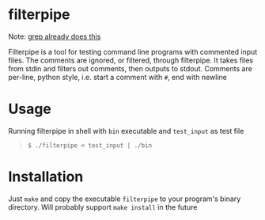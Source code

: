 # filterpipe
Note: [grep already does this](https://unix.stackexchange.com/a/26293 "Nothing better than reinventing the wheel")

Filterpipe is a tool for testing command line programs with commented input files. The comments are ignored, or filtered, through filterpipe. It takes files from stdin and filters out comments, then outputs to stdout. Comments are per-line, python style, i.e. start a comment with `#`, end with newline

# Usage
Running filterpipe in shell with `bin` executable and `test_input` as test file
>`$ ./filterpipe < test_input | ./bin`

# Installation
Just `make` and copy the executable `filterpipe` to your program's binary directory. Will probably support `make install` in the future
